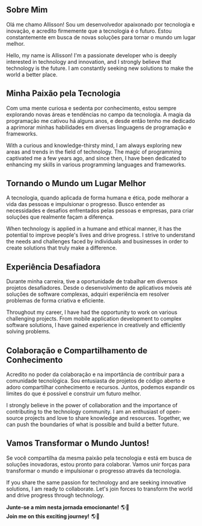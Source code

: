 

## Sobre Mim

Olá me chamo Allisson! Sou um desenvolvedor apaixonado por tecnologia e inovação, e acredito firmemente que a tecnologia é o futuro. Estou constantemente em busca de novas soluções para tornar o mundo um lugar melhor.

Hello, my name is Allisson! I'm a passionate developer who is deeply interested in technology and innovation, and I strongly believe that technology is the future. I am constantly seeking new solutions to make the world a better place.

## Minha Paixão pela Tecnologia

Com uma mente curiosa e sedenta por conhecimento, estou sempre explorando novas áreas e tendências no campo da tecnologia. A magia da programação me cativou há alguns anos, e desde então tenho me dedicado a aprimorar minhas habilidades em diversas linguagens de programação e frameworks.

With a curious and knowledge-thirsty mind, I am always exploring new areas and trends in the field of technology. The magic of programming captivated me a few years ago, and since then, I have been dedicated to enhancing my skills in various programming languages and frameworks.

## Tornando o Mundo um Lugar Melhor

A tecnologia, quando aplicada de forma humana e ética, pode melhorar a vida das pessoas e impulsionar o progresso. Busco entender as necessidades e desafios enfrentados pelas pessoas e empresas, para criar soluções que realmente façam a diferença.

When technology is applied in a humane and ethical manner, it has the potential to improve people's lives and drive progress. I strive to understand the needs and challenges faced by individuals and businesses in order to create solutions that truly make a difference.


## Experiência Desafiadora

Durante minha carreira, tive a oportunidade de trabalhar em diversos projetos desafiadores. Desde o desenvolvimento de aplicativos móveis até soluções de software complexas, adquiri experiência em resolver problemas de forma criativa e eficiente.

Throughout my career, I have had the opportunity to work on various challenging projects. From mobile application development to complex software solutions, I have gained experience in creatively and efficiently solving problems.

## Colaboração e Compartilhamento de Conhecimento

Acredito no poder da colaboração e na importância de contribuir para a comunidade tecnológica. Sou entusiasta de projetos de código aberto e adoro compartilhar conhecimento e recursos. Juntos, podemos expandir os limites do que é possível e construir um futuro melhor.

I strongly believe in the power of collaboration and the importance of contributing to the technology community. I am an enthusiast of open-source projects and love to share knowledge and resources. Together, we can push the boundaries of what is possible and build a better future.

## Vamos Transformar o Mundo Juntos!

Se você compartilha da mesma paixão pela tecnologia e está em busca de soluções inovadoras, estou pronto para colaborar. Vamos unir forças para transformar o mundo e impulsionar o progresso através da tecnologia.

If you share the same passion for technology and are seeking innovative solutions, I am ready to collaborate. Let's join forces to transform the world and drive progress through technology.

**Junte-se a mim nesta jornada emocionante!** 🌎🚀
<br/>
**Join me on this exciting journey!** 🌎🚀
